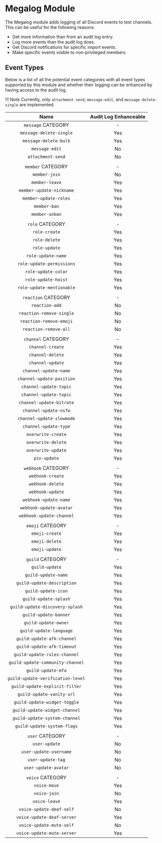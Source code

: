 # Megalog Module

The Megalog module adds logging of all Discord events to text channels. This can be useful for the following reasons:

- Get more information than from an audit log entry.
- Log more events than the audit log does.
- Get Discord notifications for specific import events.
- Make specific events visible to non-privileged members.

## Event Types

Below is a list of all the potential event categories with all event types supported by this module and whether their logging can be enhanced by having access to the audit log.

!!! Note
    Currently, only `attachment-send`, `message-edit`, and `message-delete-single` are implemented.

|               Name                | Audit Log Enhanceable |
| :-------------------------------: | :-------------------: |
|        `message` CATEGORY         |           -           |
|      `message-delete-single`      |          Yes          |
|       `message-delete-bulk`       |          Yes          |
|          `message-edit`           |          No           |
|         `attachment-send`         |          No           |
|                                   |
|         `member` CATEGORY         |           -           |
|           `member-join`           |          No           |
|          `member-leave`           |          Yes          |
|     `member-update-nickname`      |          Yes          |
|       `member-update-roles`       |          Yes          |
|           `member-ban`            |          Yes          |
|          `member-unban`           |          Yes          |
|                                   |
|          `role` CATEGORY          |           -           |
|           `role-create`           |          Yes          |
|           `role-delete`           |          Yes          |
|           `role-update`           |          Yes          |
|        `role-update-name`         |          Yes          |
|     `role-update-permissions`     |          Yes          |
|        `role-update-color`        |          Yes          |
|        `role-update-hoist`        |          Yes          |
|     `role-update-mentionable`     |          Yes          |
|                                   |
|        `reaction` CATEGORY        |           -           |
|          `reaction-add`           |          No           |
|     `reaction-remove-single`      |          No           |
|      `reaction-remove-emoji`      |          No           |
|       `reaction-remove-all`       |          No           |
|                                   |
|        `channel` CATEGORY         |           -           |
|         `channel-create`          |          Yes          |
|         `channel-delete`          |          Yes          |
|         `channel-update`          |          Yes          |
|       `channel-update-name`       |          Yes          |
|     `channel-update-position`     |          Yes          |
|      `channel-update-topic`       |          Yes          |
|      `channel-update-topic`       |          Yes          |
|     `channel-update-bitrate`      |          Yes          |
|       `channel-update-nsfw`       |          Yes          |
|     `channel-update-slowmode`     |          Yes          |
|       `channel-update-type`       |          Yes          |
|        `overwrite-create`         |          Yes          |
|        `overwrite-delete`         |          Yes          |
|        `overwrite-update`         |          Yes          |
|           `pin-update`            |          Yes          |
|                                   |
|        `webhook` CATEGORY         |           -           |
|         `webhook-create`          |          Yes          |
|         `webhook-delete`          |          Yes          |
|         `webhook-update`          |          Yes          |
|       `webhook-update-name`       |          Yes          |
|      `webhook-update-avatar`      |          Yes          |
|     `webhook-update-channel`      |          Yes          |
|                                   |
|         `emoji` CATEGORY          |           -           |
|          `emoji-create`           |          Yes          |
|          `emoji-delete`           |          Yes          |
|          `emoji-update`           |          Yes          |
|                                   |
|         `guild` CATEGORY          |           -           |
|          `guild-update`           |          Yes          |
|        `guild-update-name`        |          Yes          |
|    `guild-update-description`     |          Yes          |
|        `guild-update-icon`        |          Yes          |
|       `guild-update-splash`       |          Yes          |
|  `guild-update-discovery-splash`  |          Yes          |
|       `guild-update-banner`       |          Yes          |
|       `guild-update-owner`        |          Yes          |
|      `guild-update-language`      |          Yes          |
|    `guild-update-afk-channel`     |          Yes          |
|    `guild-update-afk-timeout`     |          Yes          |
|   `guild-update-rules-channel`    |          Yes          |
| `guild-update-community-channel`  |          Yes          |
|        `guild-update-mfa`         |          Yes          |
| `guild-update-verification-level` |          Yes          |
|  `guild-update-explicit-filter`   |          Yes          |
|     `guild-update-vanity-url`     |          Yes          |
|   `guild-update-widget-toggle`    |          Yes          |
|   `guild-update-widget-channel`   |          Yes          |
|   `guild-update-system-channel`   |          Yes          |
|    `guild-update-system-flags`    |          Yes          |
|                                   |
|          `user` CATEGORY          |           -           |
|           `user-update`           |          No           |
|      `user-update-username`       |          No           |
|         `user-update-tag`         |          No           |
|       `user-update-avatar`        |          No           |
|                                   |
|         `voice` CATEGORY          |           -           |
|           `voice-move`            |          Yes          |
|           `voice-join`            |          No           |
|           `voice-leave`           |          Yes          |
|     `voice-update-deaf-self`      |          No           |
|    `voice-update-deaf-server`     |          Yes          |
|     `voice-update-mute-self`      |          No           |
|    `voice-update-mute-server`     |          Yes          |

